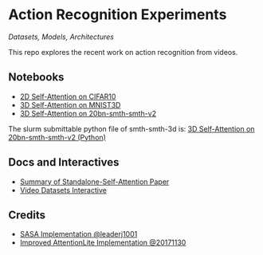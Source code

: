 # Action Recognition Experiments

_Datasets, Models, Architectures_

This repo explores the recent work on action recognition from videos.

## Notebooks

- [2D Self-Attention on CIFAR10](./notebooks/cifar10_torch_attn.ipynb)
- [3D Self-Attention on MNIST3D](./notebooks/mnist_3dconv-attn.ipynb)
- [3D Self-Attention on 20bn-smth-smth-v2](./notebooks/act-recog-smth-torch.ipynb)

The slurm submittable python file of smth-smth-3d is: [3D Self-Attention on 20bn-smth-smth-v2 (Python)](./notebooks/main.py)

## Docs and Interactives

- [Summary of Standalone-Self-Attention Paper](https://asabuncuoglu13.github.io/action-recog-exps/SASA.html)
- [Video Datasets Interactive](https://asabuncuoglu13.github.io/action-recog-exps/)

## Credits

- [SASA Implementation @leaderj1001 ](https://github.com/leaderj1001/Stand-Alone-Self-Attention)
- [Improved AttentionLite Implementation @20171130](https://github.com/20171130/AttentionLite)